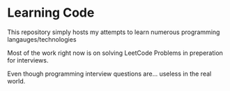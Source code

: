 # Learning Code
This repository simply hosts my attempts to learn numerous programming langauges/technologies

Most of the work right now is on solving LeetCode Problems in preperation for interviews.

Even though programming interview questions are... useless in the real world.


